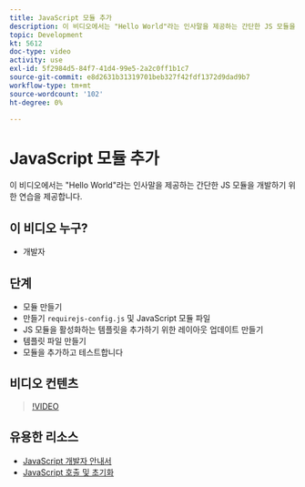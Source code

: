 ```yaml
---
title: JavaScript 모듈 추가
description: 이 비디오에서는 "Hello World"라는 인사말을 제공하는 간단한 JS 모듈을 개발하기 위한 연습을 제공합니다.
topic: Development
kt: 5612
doc-type: video
activity: use
exl-id: 5f2984d5-84f7-41d4-99e5-2a2c0ff1b1c7
source-git-commit: e8d2631b31319701beb327f42fdf1372d9dad9b7
workflow-type: tm+mt
source-wordcount: '102'
ht-degree: 0%

---
```


# JavaScript 모듈 추가

이 비디오에서는 &quot;Hello World&quot;라는 인사말을 제공하는 간단한 JS 모듈을 개발하기 위한 연습을 제공합니다.

## 이 비디오 누구?

- 개발자

## 단계

- 모듈 만들기
- 만들기 `requirejs-config.js` 및 JavaScript 모듈 파일
- JS 모듈을 활성화하는 템플릿을 추가하기 위한 레이아웃 업데이트 만들기
- 템플릿 파일 만들기
- 모듈을 추가하고 테스트합니다

## 비디오 컨텐츠

>[!VIDEO](https://video.tv.adobe.com/v/35790?quality=12&learn=on)

## 유용한 리소스

- [JavaScript 개발자 안내서](https://developer.adobe.com/commerce/frontend-core/javascript/)
- [JavaScript 호출 및 초기화](https://developer.adobe.com/commerce/frontend-core/javascript/init/)
